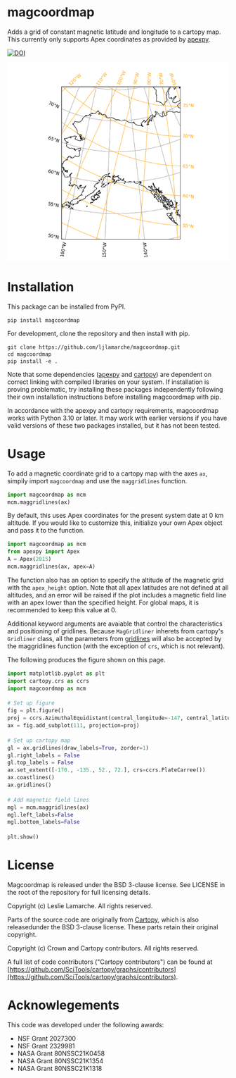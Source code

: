 # magcoordmap
Adds a grid of constant magnetic latitude and longitude to a cartopy map.  This currently only supports Apex coordinates as provided by [apexpy](https://apexpy.readthedocs.io/en/latest/).

[![DOI](https://zenodo.org/badge/789005603.svg)](https://doi.org/10.5281/zenodo.15170987)

![Example map of Alaska with both Geodetic and Apex magnetic gridlines on it.](https://github.com/ljlamarche/magcoordmap/blob/main/example_map.png)

# Installation
This package can be installed from PyPI.

```
pip install magcoordmap
```

For development, clone the repository and then install with pip.
```
git clone https://github.com/ljlamarche/magcoordmap.git
cd magcoordmap
pip install -e .
```

Note that some dependencies ([apexpy](https://apexpy.readthedocs.io/en/latest/) and [cartopy](https://scitools.org.uk/cartopy/docs/latest/)) are dependent on correct linking with compiled libraries on your system.  If installation is proving problematic, try installing these packages independently following their own installation instructions before installing magcoordmap with pip.

In accordance with the apexpy and cartopy requirements, magcoordmap works with Python 3.10 or later.  It may work with earlier versions if you have valid versions of these two packages installed, but it has not been tested.

# Usage
To add a magnetic coordinate grid to a cartopy map with the axes `ax`, simpily import `magcoordmap` and use the `maggridlines` function.

```python
import magcoordmap as mcm
mcm.maggridlines(ax)
```

By default, this uses Apex coordinates for the present system date at 0 km altitude.  If you would like to customize this, initialize your own Apex object and pass it to the function.

```python
import magcoordmap as mcm
from apexpy import Apex
A = Apex(2015)
mcm.maggridlines(ax, apex=A)
```

The function also has an option to specify the altitude of the magnetic grid with the `apex_height` option.  Note that all apex latitudes are not defined at all altitudes, and an error will be raised if the plot includes a magnetic field line with an apex lower than the specified height.  For global maps, it is recommended to keep this value at 0.

Additional keyword arguments are avaiable that control the characteristics and positioning of gridlines.  Because `MagGridliner` inherets from cartopy's `Gridliner` class, all the parameters from [gridlines](https://scitools.org.uk/cartopy/docs/latest/reference/generated/cartopy.mpl.geoaxes.GeoAxes.html#cartopy.mpl.geoaxes.GeoAxes.gridlines) will also be accepted by the maggridlines function (with the exception of `crs`, which is not relevant).


The following produces the figure shown on this page.

```python
import matplotlib.pyplot as plt
import cartopy.crs as ccrs
import magcoordmap as mcm

# Set up figure
fig = plt.figure()
proj = ccrs.AzimuthalEquidistant(central_longitude=-147, central_latitude=64)
ax = fig.add_subplot(111, projection=proj)

# Set up cartopy map
gl = ax.gridlines(draw_labels=True, zorder=1)
gl.right_labels = False
gl.top_labels = False
ax.set_extent([-170., -135., 52., 72.], crs=ccrs.PlateCarree())
ax.coastlines()
ax.gridlines()

# Add magnetic field lines
mgl = mcm.maggridlines(ax)
mgl.left_labels=False
mgl.bottom_labels=False

plt.show()
```

# License
Magcoordmap is released under the BSD 3-clause license. See LICENSE in the root of the repository for full licensing details.

Copyright (c) Leslie Lamarche. All rights reserved.

Parts of the source code are originally from [Cartopy](https://github.com/SciTools/cartopy), which is also releasedunder the BSD 3-clause license.  These parts retain their original copyright.

Copyright (c) Crown and Cartopy contributors. All rights reserved.

A full list of code contributors ("Cartopy contributors") can be found at [https://github.com/SciTools/cartopy/graphs/contributors](https://github.com/SciTools/cartopy/graphs/contributors).

# Acknowlegements
This code was developed under the following awards:

- NSF Grant 2027300
- NSF Grant 2329981
- NASA Grant 80NSSC21K0458
- NASA Grant 80NSSC21K1354
- NASA Grant 80NSSC21K1318
